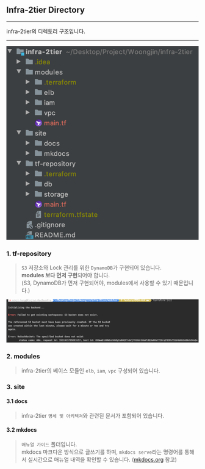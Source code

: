 ## Infra-2tier Directory
---
infra-2tier의 디렉토리 구조입니다.

---
![Screenshot](img/directory.png)
### 1. tf-repository
>`S3` 저장소와 Lock 관리를 위한 `DynamoDB`가 구현되어 있습니다.  
>**modules 보다 먼저 구현**되어야 합니다.  
>(S3, DynamoDB가 먼저 구현되어야, modules에서 사용할 수 있기 때문입니다.)
>
![Screenshot](img/backend.png)
>
### 2. modules
>infra-2tier의 베이스 모듈인 `elb`, `iam`, `vpc` 구성되어 있습니다.
>
### 3. site
#### 3.1 docs
>infra-2tier `명세 및 아키텍쳐`와 관련된 문서가 포함되어 있습니다.  
#### 3.2 mkdocs
>`매뉴얼 가이드` 폴더입니다.    
>mkdocs 마크다운 방식으로 글쓰기를 하며, `mkdocs serve`라는 명령어를 통해서 실시간으로 매뉴얼 내역을 확인할 수 있습니다. ([mkdocs.org](https://www.mkdocs.org) 참고)  